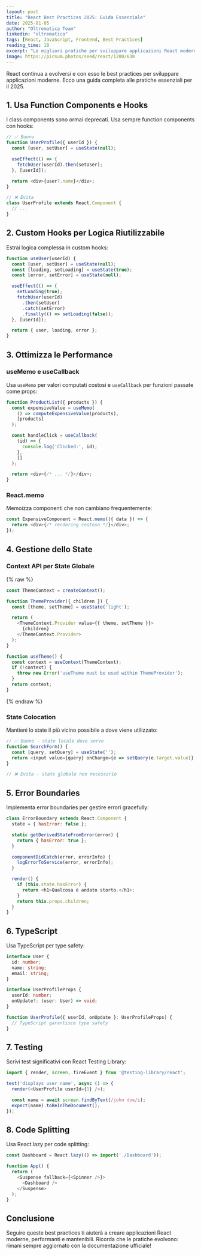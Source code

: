 ```yaml
---
layout: post
title: "React Best Practices 2025: Guida Essenziale"
date: 2025-01-05
author: "Oltrematica Team"
linkedin: "oltrematica"
tags: [React, JavaScript, Frontend, Best Practices]
reading_time: 10
excerpt: "Le migliori pratiche per sviluppare applicazioni React moderne, performanti e mantenibili nel 2025."
image: https://picsum.photos/seed/react/1200/630
---
```


React continua a evolversi e con esso le best practices per sviluppare applicazioni moderne. Ecco una guida completa alle pratiche essenziali per il 2025.

## 1. Usa Function Components e Hooks

I class components sono ormai deprecati. Usa sempre function components con hooks:

```javascript
// ✅ Buono
function UserProfile({ userId }) {
  const [user, setUser] = useState(null);

  useEffect(() => {
    fetchUser(userId).then(setUser);
  }, [userId]);

  return <div>{user?.name}</div>;
}

// ❌ Evita
class UserProfile extends React.Component {
  // ...
}
```

## 2. Custom Hooks per Logica Riutilizzabile

Estrai logica complessa in custom hooks:

```javascript
function useUser(userId) {
  const [user, setUser] = useState(null);
  const [loading, setLoading] = useState(true);
  const [error, setError] = useState(null);

  useEffect(() => {
    setLoading(true);
    fetchUser(userId)
      .then(setUser)
      .catch(setError)
      .finally(() => setLoading(false));
  }, [userId]);

  return { user, loading, error };
}
```

## 3. Ottimizza le Performance

### useMemo e useCallback

Usa `useMemo` per valori computati costosi e `useCallback` per funzioni passate come props:

```javascript
function ProductList({ products }) {
  const expensiveValue = useMemo(
    () => computeExpensiveValue(products),
    [products]
  );

  const handleClick = useCallback(
    (id) => {
      console.log('Clicked:', id);
    },
    []
  );

  return <div>{/* ... */}</div>;
}
```

### React.memo

Memoizza componenti che non cambiano frequentemente:

```javascript
const ExpensiveComponent = React.memo(({ data }) => {
  return <div>{/* rendering costoso */}</div>;
});
```

## 4. Gestione dello State

### Context API per State Globale

{% raw %}
```javascript
const ThemeContext = createContext();

function ThemeProvider({ children }) {
  const [theme, setTheme] = useState('light');

  return (
    <ThemeContext.Provider value={{ theme, setTheme }}>
      {children}
    </ThemeContext.Provider>
  );
}

function useTheme() {
  const context = useContext(ThemeContext);
  if (!context) {
    throw new Error('useTheme must be used within ThemeProvider');
  }
  return context;
}
```
{% endraw %}

### State Colocation

Mantieni lo state il più vicino possibile a dove viene utilizzato:

```javascript
// ✅ Buono - state locale dove serve
function SearchForm() {
  const [query, setQuery] = useState('');
  return <input value={query} onChange={e => setQuery(e.target.value)} />;
}

// ❌ Evita - state globale non necessario
```

## 5. Error Boundaries

Implementa error boundaries per gestire errori gracefully:

```javascript
class ErrorBoundary extends React.Component {
  state = { hasError: false };

  static getDerivedStateFromError(error) {
    return { hasError: true };
  }

  componentDidCatch(error, errorInfo) {
    logErrorToService(error, errorInfo);
  }

  render() {
    if (this.state.hasError) {
      return <h1>Qualcosa è andato storto.</h1>;
    }
    return this.props.children;
  }
}
```

## 6. TypeScript

Usa TypeScript per type safety:

```typescript
interface User {
  id: number;
  name: string;
  email: string;
}

interface UserProfileProps {
  userId: number;
  onUpdate?: (user: User) => void;
}

function UserProfile({ userId, onUpdate }: UserProfileProps) {
  // TypeScript garantisce type safety
}
```

## 7. Testing

Scrivi test significativi con React Testing Library:

```javascript
import { render, screen, fireEvent } from '@testing-library/react';

test('displays user name', async () => {
  render(<UserProfile userId={1} />);

  const name = await screen.findByText(/john doe/i);
  expect(name).toBeInTheDocument();
});
```

## 8. Code Splitting

Usa React.lazy per code splitting:

```javascript
const Dashboard = React.lazy(() => import('./Dashboard'));

function App() {
  return (
    <Suspense fallback={<Spinner />}>
      <Dashboard />
    </Suspense>
  );
}
```

## Conclusione

Seguire queste best practices ti aiuterà a creare applicazioni React moderne, performanti e mantenibili. Ricorda che le pratiche evolvono: rimani sempre aggiornato con la documentazione ufficiale!

